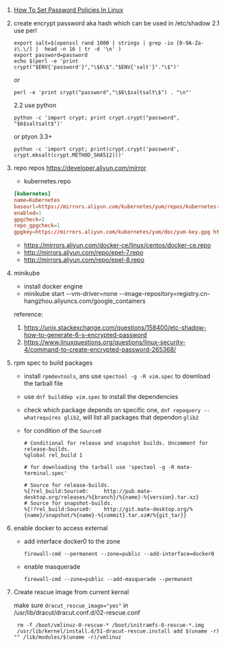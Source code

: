 1. [How To Set Password Policies In Linux](https://www.ostechnix.com/how-to-set-password-policies-in-linux/)

2. create encrypt password aka hash which can be used in  /etc/shadow
    2.1 use perl
    ```
    export salt=$(openssl rand 1000 | strings | grep -io [0-9A-Za-z\.\/] |  head -n 16 | tr -d '\n' )
    export password=password
    echo $(perl -e 'print crypt("$ENV{'password'}","\$6\$"."$ENV{'salt'}"."\$")'
    ```
    or
    ```
    perl -e 'print crypt("password","\$6\$saltsalt\$") . "\n"'
    ```

    2.2 use python

    ```
    python -c 'import crypt; print crypt.crypt("password", "$6$saltsalt$")'
    ```
    or ptyon 3.3+
    ```
    python -c 'import crypt; print(crypt.crypt('password', crypt.mksalt(crypt.METHOD_SHA512)))'
    ```
3. repo repos https://developer.aliyun.com/mirror
    - kubernetes.repo
    ```conf
    [kubernetes]
    name=Kubernetes
    baseurl=https://mirrors.aliyun.com/kubernetes/yum/repos/kubernetes-el7-x86_64/
    enabled=1
    gpgcheck=1
    repo_gpgcheck=1
    gpgkey=https://mirrors.aliyun.com/kubernetes/yum/doc/yum-key.gpg https://mirrors.aliyun.com/kubernetes/yum/doc/rpm-package-key.gpg
    ```
    - https://mirrors.aliyun.com/docker-ce/linux/centos/docker-ce.repo
    - http://mirrors.aliyun.com/repo/epel-7.repo
    - http://mirrors.aliyun.com/repo/epel-8.repo

3. minikube
    - install docker engine
    - minikube start  --vm-driver=none --image-repository=registry.cn-hangzhou.aliyuncs.com/google_containers

    reference:
    1. <https://unix.stackexchange.com/questions/158400/etc-shadow-how-to-generate-6-s-encrypted-password>
    2. <https://www.linuxquestions.org/questions/linux-security-4/command-to-create-encrypted-password-265368/>

4. rpm spec to build packages
    - install `rpmdevtools`, ans use `spectool -g -R vim.spec` to download the tarball file
    - use `dnf builddep vim.spec` to install the dependencies
    - check which package depends on specific one, `dnf repoquery --whatrequires glib2`, will list all packages that dependon `glib2`
    - for condition of the `Source0`

        ```
        # Conditional for release and snapshot builds. Uncomment for release-builds.
        %global rel_build 1

        # for downloading the tarball use 'spectool -g -R mate-terminal.spec'

        # Source for release-builds.
        %{?rel_build:Source0:     http://pub.mate-desktop.org/releases/%{branch}/%{name}-%{version}.tar.xz}
        # Source for snapshot-builds.
        %{!?rel_build:Source0:    http://git.mate-desktop.org/%{name}/snapshot/%{name}-%{commit}.tar.xz#/%{git_tar}}

        ```

5. enable docker to access external
    - add  interface docker0 to the zone

        ```
        firewall-cmd --permanent --zone=public --add-interface=docker0
        ```

    - enable masquerade

        ```
        firewall-cmd --zone=public --add-masquerade --permanent
        ```

6. Create rescue image from current kernal

   make sure `dracut_rescue_image="yes"` in /usr/lib/dracut/dracut.conf.d/02-rescue.conf

   ```
    rm -f /boot/vmlinuz-0-rescue-* /boot/initramfs-0-rescue-*.img
    /usr/lib/kernel/install.d/51-dracut-rescue.install add $(uname -r) "" /lib/modules/$(uname -r)/vmlinuz
    ```
